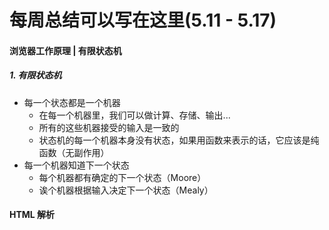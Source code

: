 # 每周总结可以写在这里(5.11 - 5.17)

#### 浏览器工作原理 | 有限状态机

##### 1. 有限状态机

* 每一个状态都是一个机器
  * 在每一个机器里，我们可以做计算、存储、输出...
  * 所有的这些机器接受的输入是一致的
  * 状态机的每一个机器本身没有状态，如果用函数来表示的话，它应该是纯函数（无副作用）
* 每一个机器知道下一个状态
  * 每个机器都有确定的下一个状态（Moore）
  * 诶个机器根据输入决定下一个状态（Mealy）



#### HTML 解析



